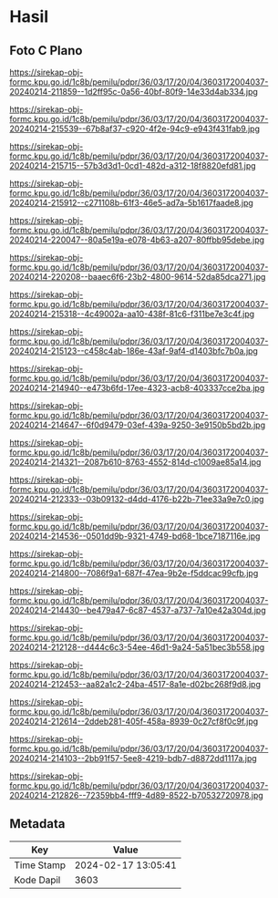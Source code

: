 # Hasil

## Foto C Plano

https://sirekap-obj-formc.kpu.go.id/1c8b/pemilu/pdpr/36/03/17/20/04/3603172004037-20240214-211859--1d2ff95c-0a56-40bf-80f9-14e33d4ab334.jpg

https://sirekap-obj-formc.kpu.go.id/1c8b/pemilu/pdpr/36/03/17/20/04/3603172004037-20240214-215539--67b8af37-c920-4f2e-94c9-e943f431fab9.jpg

https://sirekap-obj-formc.kpu.go.id/1c8b/pemilu/pdpr/36/03/17/20/04/3603172004037-20240214-215715--57b3d3d1-0cd1-482d-a312-18f8820efd81.jpg

https://sirekap-obj-formc.kpu.go.id/1c8b/pemilu/pdpr/36/03/17/20/04/3603172004037-20240214-215912--c271108b-61f3-46e5-ad7a-5b1617faade8.jpg

https://sirekap-obj-formc.kpu.go.id/1c8b/pemilu/pdpr/36/03/17/20/04/3603172004037-20240214-220047--80a5e19a-e078-4b63-a207-80ffbb95debe.jpg

https://sirekap-obj-formc.kpu.go.id/1c8b/pemilu/pdpr/36/03/17/20/04/3603172004037-20240214-220208--baaec6f6-23b2-4800-9614-52da85dca271.jpg

https://sirekap-obj-formc.kpu.go.id/1c8b/pemilu/pdpr/36/03/17/20/04/3603172004037-20240214-215318--4c49002a-aa10-438f-81c6-f311be7e3c4f.jpg

https://sirekap-obj-formc.kpu.go.id/1c8b/pemilu/pdpr/36/03/17/20/04/3603172004037-20240214-215123--c458c4ab-186e-43af-9af4-d1403bfc7b0a.jpg

https://sirekap-obj-formc.kpu.go.id/1c8b/pemilu/pdpr/36/03/17/20/04/3603172004037-20240214-214940--e473b6fd-17ee-4323-acb8-403337cce2ba.jpg

https://sirekap-obj-formc.kpu.go.id/1c8b/pemilu/pdpr/36/03/17/20/04/3603172004037-20240214-214647--6f0d9479-03ef-439a-9250-3e9150b5bd2b.jpg

https://sirekap-obj-formc.kpu.go.id/1c8b/pemilu/pdpr/36/03/17/20/04/3603172004037-20240214-214321--2087b610-8763-4552-814d-c1009ae85a14.jpg

https://sirekap-obj-formc.kpu.go.id/1c8b/pemilu/pdpr/36/03/17/20/04/3603172004037-20240214-212333--03b09132-d4dd-4176-b22b-71ee33a9e7c0.jpg

https://sirekap-obj-formc.kpu.go.id/1c8b/pemilu/pdpr/36/03/17/20/04/3603172004037-20240214-214536--0501dd9b-9321-4749-bd68-1bce7187116e.jpg

https://sirekap-obj-formc.kpu.go.id/1c8b/pemilu/pdpr/36/03/17/20/04/3603172004037-20240214-214800--7086f9a1-687f-47ea-9b2e-f5ddcac99cfb.jpg

https://sirekap-obj-formc.kpu.go.id/1c8b/pemilu/pdpr/36/03/17/20/04/3603172004037-20240214-214430--be479a47-6c87-4537-a737-7a10e42a304d.jpg

https://sirekap-obj-formc.kpu.go.id/1c8b/pemilu/pdpr/36/03/17/20/04/3603172004037-20240214-212128--d444c6c3-54ee-46d1-9a24-5a51bec3b558.jpg

https://sirekap-obj-formc.kpu.go.id/1c8b/pemilu/pdpr/36/03/17/20/04/3603172004037-20240214-212453--aa82a1c2-24ba-4517-8a1e-d02bc268f9d8.jpg

https://sirekap-obj-formc.kpu.go.id/1c8b/pemilu/pdpr/36/03/17/20/04/3603172004037-20240214-212614--2ddeb281-405f-458a-8939-0c27cf8f0c9f.jpg

https://sirekap-obj-formc.kpu.go.id/1c8b/pemilu/pdpr/36/03/17/20/04/3603172004037-20240214-214103--2bb91f57-5ee8-4219-bdb7-d8872dd1117a.jpg

https://sirekap-obj-formc.kpu.go.id/1c8b/pemilu/pdpr/36/03/17/20/04/3603172004037-20240214-212826--72359bb4-fff9-4d89-8522-b70532720978.jpg


## Metadata

| Key        | Value               |
| ---------- | ------------------- |
| Time Stamp | 2024-02-17 13:05:41 |
| Kode Dapil | 3603                |



